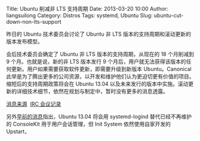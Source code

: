 Title: Ubuntu 削减非 LTS 支持周期
Date: 2013-03-20 10:00
Author: liangsuilong
Category: Distros
Tags: systemd, Ubuntu
Slug: ubuntu-cut-down-non-lts-support

昨日的 Ubuntu 技术委员会讨论了 Ubuntu 非 LTS
版本的支持周期和滚动更新的版本发布模型。

会后技术委员会确定了 Ubuntu 非 LTS 版本的支持周期，从现在的 18
个月削减到 9 个月。也就是说，新的非 LTS 版本发行 9
个月后，用户就无法获得该版本的任何更新。用户如果需要获取软件更新，即需要升级到新版本
Ubuntu。Canonical
此举是为了腾出更多的公司资源，以开发和维护他们认为更迫切更有价值的项目。缩短后的支持周期政策将会在
Ubuntu 13.04
以及未来发行的版本中实施。滚动更新的详细技术细节，依然在规划与制定中，暂时没有更多的消息透露。

[消息来源](http://www.phoronix.com/scan.php?page=news_item&px=MTMzMTE)  [IRC
会议记录](http://irclogs.ubuntu.com/2013/03/18/%23ubuntu-meeting.html#t21:00)

另外[早前的消息](http://www.phoronix.com/scan.php?page=news_item&px=MTMyMDE)指出，Ubuntu
13.04 将会用 systemd-logind 替代已经不再维护的 ConsoleKit
用于用户会话管理，但 Init System 依然使用自家开发的 Upstart，
